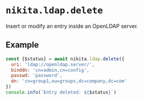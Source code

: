 
# `nikita.ldap.delete`

Insert or modify an entry inside an OpenLDAP server.   

## Example

```js
const {$status} = await nikita.ldap.delete({
  uri: 'ldap://openldap.server/',
  binddn: 'cn=admin,cn=config',
  passwd: 'password',
  dn: 'cn=group1,ou=groups,dc=company,dc=com'
})
console.info(`Entry deleted: ${$status}`)
```

